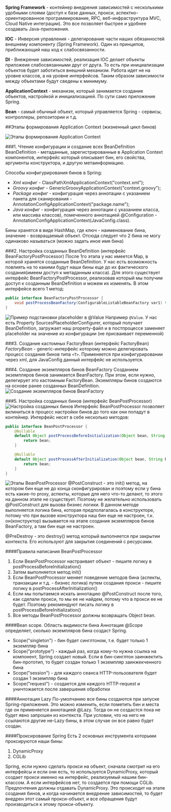 **Spring Framework** - контейнер внедрения зависимостей с несколькими удобными слоями (доступ к базе данных, прокси, аспектно-ориентированное программирование, RPC, веб-инфраструктура MVC, Cloud Native интеграции). Это все позволяет быстрее и удобнее создавать Java-приложения.

**IOC** - Инверсия управления - делегирование  части наших обязанностей внешнему компоненту (Spring Framework). Один из принципов, приближающий наш код к слабосвязанности.

**DI** - Внежрение зависимостей, реализация IOC делает объекты приложеия слабосвязанными друг от друга. То есть при инициализации объектов будет заботиться внешний механизм. Работа идет не на уровне классов, а на уровне интерфейсов. Таким образом зависимости между объектами будут сведены к минимуму.

**ApplicationContext** - механизм, который занимается создание объектов, настройкой и инициализацией. По сути само приложение Spring.

**Bean** - самый обычный объект, который управляется Spring - сервисы, контроллеры, репозитории и т.д.

##Этапы формирования Application Context (жизненный цикл бинов)

![Этапы формирования Application Context](assets/img.png)


###1. Чтение конфигурации и создание всех BeanDefinition
BeanDefinition - метаданные, зарегистрированные в Application Context компонентов, интерфейс который описывает бин, его свойства, аргументы конструктора, и другую метаинформацию.

Способы конфигурирования бинов в Spring:

- _Xml конфиг_ - ClassPathXmlApplicationContext("context.xml");
- _Groovy конфиг_ - GenericGroovyApplicationContext("context.groovy");
- _Package конфиг_ - конфигурация через аннотации с указанием пакета для сканирования - AnnotationConfigApplicationContext("package.name");
- _Java конфиг_ - конфигурация  через аннотации с указанием класса, или массива классов), помеченного аннотацией @Configuration - AnnotationConfigApplicationContext(JavaConfig.class).

Бины хранятся в виде HashMap, где ключ - наименование бина, значение - возвращаемый объект. Отсюда следует что 2 бина не могу одинаково называться (можно задать иное имя бина)

###2. Настройка созданных BeanDefinition (интерфейс BeanFactoryPostProcessor)
После 1го этапа у нас имеется Map, в которой хранятся созданные BeanDefinition. У нас есть возможность повлиять на то какими будут наши бины еще до их фактического создания(имеем доступ к метаданным класса). Для этого существует интерфейс BeanFactoryPostProcessor, реализовав который мы получим доступ к созданным BeanDefinition и можем их изменять. В этом интерфейсе всего 1 метод:
```java
public interface BeanFactoryPostProcessor {
    void postProcessBeanFactory(ConfigurableListableBeanFactory var1) throws BeansException;
}
```

![Пример подстановки placeholder в @Value](assets/img1.png)
Например `@Value`. У нас есть Property SourcesPlaceholderConfigurer, который получает BeanDefinition, загружает наш property-файл и в постпроцессе заменяет placeholder на значение из конфигурации (не присваивает переменной)

###3. Создание кастомных FactoryBean (интерфейс FactoryBean<T>)
_FactoryBean_ - generic-интерфейс которому можно делегировать процесс создания бинов типа `<T>`. Применяется при конфигурировании через xml, для JavaConfig данный интерфейс не используется.

###4. Создание экземпляров бинов BeanFactory
Созданием экземпляров бинов занимается BeanFactory. При этом, если нужно, делегирует это кастомным FactoryBean. Экземпляры бинов создаются на основе ранее созданных BeanDefinition.
![Создание экземпляров бинов BeanFactory](assets/img2.png)

###5. Настройка созданных бинов (интерфейс BeanPostProcessor)
![Настройка созданных бинов](assets/img3.png)
Интерфейс BeanPostProcessor позволяет вклиниться в процесс настройки бинов до того как они попадут в контейнер. Интерфейс несет в себе несколько методов:
```java
public interface BeanPostProcessor {
    @Nullable
    default Object postProcessBeforeInitialization(Object bean, String beanName) throws BeansException {
        return bean;
    }

    @Nullable
    default Object postProcessAfterInitialization(Object bean, String beanName) throws BeansException {
        return bean;
    }
}
```
![Этапы BeanPostProcessor](assets/img4.png)
@PostConstruct - это init() метод, на котором бин еще не до конца сконфигурирован и поэтому если у бина есть какие-то proxy, аспекты, которые для него что-то делают, то этого на данном этапе не существует. Поэтому не желательно использовать @PostConstruct для вызова бизнес логики. В данном методе выполняется логика бина, которая предполагалась в конструкторе, потому что при вызове конструктора наш бин еще не настроен, т.к. он(конструктор) вызывается на этапе создания экземпляров бинов BeanFactory, а там бин еще не настроен.

@PreDestroy - это destroy() метод который выполняется при закрытии контекста. Его используют для закрытия соединений с ресурсами.

####Правила написания BeanPostProcessor
1. Если BeanPostProcessor настраивает объект - пишите логику в postProcessBeforeInitialization()
2. Затем выполняется метод init()
3. Если BeanPostProcessor меняет поведение методов бина (аспекты, транзакции и т.д. - бизнес логика) путем создания прокси - пишите логику в postProcessAfterInitialization()
4. Если мы попытаемся искать аннотацию @PostConstruct после того, как сделали прокси, то мы ее не найдем, потому что в прокси ее не будет. Поэтому рекомендуют писать логику в postProcessBeforeInitialization()
5. Все методы BeanPostProcessor должны возвращать Object bean.

####Bean scope. Область видимости бина
Аннотация @Scope определяет, сколько экземпляров бина создаст Spring.
- Scope("singleton") - бин будет синглтоном, т.е. будет только 1 экземпляр бина
- Scope("prototype") - каждый раз, когда кому-то нужна ссылка на компонент, Spring создает новый. Если в бин-синглтон заинжектить бин-прототип, то будет создан только 1 экземпляр заинжекченного бина 
- Scope("session") - для каждого сеанса HTTP-пользователя будет создан 1 экземпляр бина 
- Scope("request") - создается для каждого HTTP-request и уничтожается после завершения обработки

####Аннотация Lazy
По-умолчанию все бины создаются при запуске Spring-приложения. Это можно изменить, если пометить бин и места где он применяется аннотацией @Lazy. Тогда он не создастся пока не будет явно запрошен из контекста. При условии, что на него не ссылаются другие не-Lazy бины, в этом случае он все равно будет создан.

####Проксирование Spring
Есть 2 основных инструмента которыми проксируются наши бины:
1. DynamicProxy
2. CGLib

Spring, если нужно сделать прокси на объект, сначала смотрит на его интерфейсы и если они есть, то используется DynamicProxy, который создает прокси именно на интерфейс, реализуемый нашим бин-классом. А если интерфейсов нет, то создается при помощи CGLib. Предпочтения должны отдавать DynamicProxy.
Это происходит на этапе создания бинов, и когда начинается внедрение зависимостей, то будет внедрен этот самый прокси-объект, и все обращения будут производиться к этому прокси-объекту.
